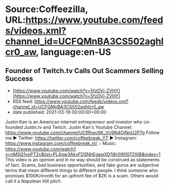 # Source:Coffeezilla, URL:https://www.youtube.com/feeds/videos.xml?channel_id=UCFQMnBA3CS502aghlcr0_aw, language:en-US

## Founder of Twitch.tv Calls Out Scammers Selling Success
 - [https://www.youtube.com/watch?v=5fzDVi-ZVHY](https://www.youtube.com/watch?v=5fzDVi-ZVHY)
 - RSS feed: https://www.youtube.com/feeds/videos.xml?channel_id=UCFQMnBA3CS502aghlcr0_aw
 - date published: 2021-03-19 00:00:00+00:00

Justin Kan is an American internet entrepreneur and investor who co-founded Justin.tv and Twitch. Justin Kan's Youtube Channel: https://www.youtube.com/channel/UCfRtwc6K_VU9N4OjNnU2P7g
Follow me
► Twitter: https://twitter.com/coffeebreak_YT
► Instagram: https://www.instagram.com/coffeebreak_yt/
🎶 Music: https://www.youtube.com/watch?v=nMSQ1yoPT2c&list=PL4qw3AkxFDSNhEgawXD1j6r0iN1072XIB&index=1
This video is an opinion and in no way should be construed as statements of fact. Scams, bad business opportunities, and fake gurus are subjective terms that mean different things to different people. I think someone who promises $100K/month for an upfront fee of $2K is a scam. Others would call it a Napolean Hill pitch.

